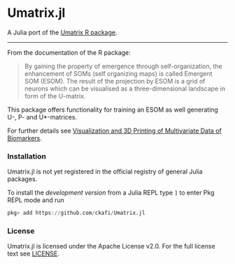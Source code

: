 # Umatrix.jl

A Julia port of the [Umatrix R package](https://cran.r-project.org/web/packages/Umatrix/).

---

From the documentation of the R package:
> By gaining the property of emergence through self-organization, the
> enhancement of SOMs (self organizing maps) is called Emergent SOM (ESOM). The
> result of the projection by ESOM is a grid of neurons which can be visualised
> as a three-dimensional landscape in form of the U-matrix.

This package offers functionality for training an ESOM as well generating U-,
P- and U*-matrices.

For further details see [Visualization and 3D Printing of Multivariate Data of
Biomarkers](http://wscg.zcu.cz/wscg2016/short/A43-full.pdf).

### Installation

Umatrix.jl is not yet registered in the official registry of general Julia packages.

To install the *development version* from a Julia REPL type `]` to enter Pkg REPL mode and run
```julia
pkg> add https://github.com/ckafi/Umatrix.jl
```

### License

Umatrix.jl is licensed under the Apache License v2.0.
For the full license text see [LICENSE](https://github.com/ckafi/Umatrix.jl/blob/master/LICENSE).
